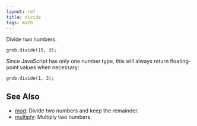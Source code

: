 ```yaml
---
layout: ref
title: divide
tags: math
---
```

Divide two numbers.

    grob.divide(15, 3);

Since JavaScript has only one number type, this will always return floating-point values when necessary:

    grob.divide(1, 3);

## See Also
- [mod](/ref/mod.html): Divide two numbers and keep the remainder.
- [multiply](/ref/multiply.hmtl): Multiply two numbers.
